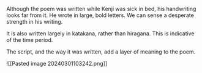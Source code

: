 Although the poem was written while Kenji was sick in bed, his handwriting looks far from it. He wrote in large, bold letters. We can sense a desperate strength in his writing.

It is also written largely in katakana, rather than hiragana. This is indicative of the time period.

The script, and the way it was written, add a layer of meaning to the poem. 

![[Pasted image 20240301103242.png]]